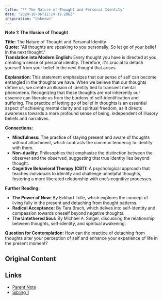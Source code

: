 ```yaml
---
title: "** The Nature of Thought and Personal Identity"
date: "2024-10-06T12:24:19.206Z"
inspiration: "Unknown"
---
```



**Note 1: The Illusion of Thought**

**Title:** The Nature of Thought and Personal Identity  
**Quote:** "All thoughts are speaking to you personally. So let go of your belief in the next thought."  
**Translation into Modern English:** Every thought you have is directed at you, creating a sense of personal identity. Therefore, it's crucial to detach yourself from your belief in the next thought that arises.  

**Explanation:** This statement emphasizes that our sense of self can become entangled in the thoughts we have. When we believe that our thoughts define us, we create an illusion of identity tied to transient mental phenomena. Recognizing that these thoughts are not inherently our essence can liberate us from the burdens of self-identification and suffering. The practice of letting go of belief in thoughts is an essential aspect of achieving mental clarity and spiritual freedom, as it directs awareness towards a more profound sense of being, independent of illusory beliefs and narratives.

**Connections:**  
- **Mindfulness:** The practice of staying present and aware of thoughts without attachment, which contrasts the common tendency to identify with them.  
- **Non-duality:** Philosophies that emphasize the distinction between the observer and the observed, suggesting that true identity lies beyond thought.  
- **Cognitive Behavioral Therapy (CBT):** A psychological approach that teaches individuals to identify and challenge unhelpful thoughts, fostering a more liberated relationship with one’s cognitive processes.  

**Further Reading:**  
- **The Power of Now:** By Eckhart Tolle, which explores the concept of living fully in the present and detaching from thought patterns.  
- **Radical Acceptance:** By Tara Brach, which delves into self-identity and compassion towards oneself beyond negative thoughts.  
- **The Untethered Soul:** By Michael A. Singer, discussing the relationship between thoughts, self-identity, and spiritual awakening.  

**Question for Contemplation:** How can the practice of detaching from thoughts alter your perception of self and enhance your experience of life in the present moment?

## Original Content



## Links

- [Parent Note](/parent-note.md)
- [Sibling 1](/zettel1.md)
